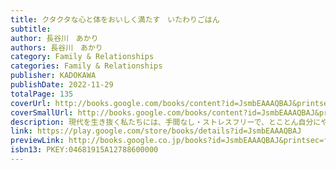 ```yaml
---
title: クタクタな心と体をおいしく満たす　いたわりごはん
subtitle: 
author: 長谷川　あかり
authors: 長谷川　あかり
category: Family & Relationships
categories: Family & Relationships
publisher: KADOKAWA
publishDate: 2022-11-29
totalPage: 135
coverUrl: http://books.google.com/books/content?id=JsmbEAAAQBAJ&printsec=frontcover&img=1&zoom=1&edge=curl&source=gbs_api
coverSmallUrl: http://books.google.com/books/content?id=JsmbEAAAQBAJ&printsec=frontcover&img=1&zoom=5&edge=curl&source=gbs_api
description: 現代を生き抜く私たちには、手間なし・ストレスフリーで、とことん自分にやさしく＆たっぷりおいしく自分を満たしてあげる“いたわりごはん”が必要だ。 彗星のごとく現れSNSを席捲する稀代のホープ、料理家・長谷川あかりさんの待望の初レシピ集。 疲れないのにきちんと見える。体にやさしいのにちゃんとおいしい。自分をいたわり、気持ちを上げてくれる。 「こんなの待ってた！」が全部詰まってる、私たちのためのごはん。 ＜収録レシピ＞ 何度も食べたくなる＆作りたくなる、珠玉の全59品。大反響レシピはもちろん、本書のための初出しレシピを20品以上も収録！ ＜編集担当より＞ 本当はもっと料理をしたいのに、いつも余裕がなくて、料理との距離が離れがちになっていた自分を救ってくれたのが長谷川さんのレシピでした。 ラクなのにびっくりするくらいおいしくて、ヘルシーだし、気分が上がる今っぽさもある（加えて洗い物も少なめで助かる）。 これまでしばしば自己嫌悪を感じながら一日を終えていたのに、身体もおなかも自尊心までも満たされ、穏やかな気持ちで一日を終えられていることに気付き、ぜひ多くの方に共有したいと思い本書の制作が始まりました。 長谷川さんの料理はシンプルだけれど、確かなパワーがあります。 それは押しつけがましいものではなく、私たちのさまざまなニーズを理解した上で、期待値以上＆予想斜め上の味や新鮮な組み合わせで楽しませてくれるパワー。料理好きな方からこれから頑張りたい方まで背中をそっと押し、「やってみたい」「やってみよう！」という気持ちに向かわせてくれるパワーです。 この本がひとりでも多くの方を救い、励まし、大切なお守りのようなレシピ帖になることを願っています。1秒でも長く、自分を大切に。
link: https://play.google.com/store/books/details?id=JsmbEAAAQBAJ
previewLink: http://books.google.co.jp/books?id=JsmbEAAAQBAJ&printsec=frontcover&dq=%E3%81%84%E3%81%9F%E3%82%8F%E3%82%8A%E3%81%94%E3%81%AF%E3%82%93&hl=&as_pt=BOOKS&cd=2&source=gbs_api
isbn13: PKEY:04681915A12788600000
---
```

